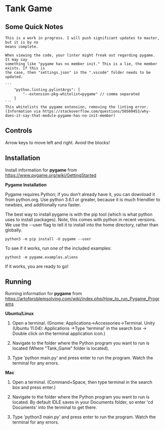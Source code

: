 # Tank Game

## Some Quick Notes


    This is a work in progress. I will push significant updates to master, but it is by no
    means complete.

    When viewing the code, your linter might freak out regarding pygame. It may say 
    something like "pygame has no member init." This is a lie, the member exists. If this is
    the case, then "settings.json" in the ".vscode" folder needs to be updated.

    ```
        "python.linting.pylintArgs": [
            "--extension-pkg-whitelist=pygame" // comma separated
        ]
    ```
    This whitelists the pygame extension, removing the linting error.
    (Information via https://stackoverflow.com/questions/50569453/why-does-it-say-that-module-pygame-has-no-init-member)


## Controls

Arrow keys to move left and right. Avoid the blocks!

## Installation
Install information for <strong>pygame</strong> from https://www.pygame.org/wiki/GettingStarted

<p><strong>Pygame Installation</strong></p>
<p>Pygame requires Python; if you don't already have it, you can download it from python.org. Use python 3.6.1 or greater, because it is much friendlier to newbies, and additionally runs faster.

The best way to install pygame is with the pip tool (which is what python uses to install packages). Note, this comes with python in recent versions. We use the --user flag to tell it to install into the home directory, rather than globally.</p>

    python3 -m pip install -U pygame --user

To see if it works, run one of the included examples:

    python3 -m pygame.examples.aliens

If it works, you are ready to go!


## Running
Running information for <strong>pygame</strong> from https://artofproblemsolving.com/wiki/index.php/How_to_run_Pygame_Programs

<strong>Ubuntu/Linux</strong>
1. Open a terminal. (Gnome: Applications->Accessories->Terminal. Unity (Ubuntu 11.04): Applications ->Type 'terminal' in the search box -> Double click on the terminal application icon.)

2. Navigate to the folder where the Python program you want to run is located (Where "Tank_Game" folder is located).

3. Type 'python main.py' and press enter to run the program. Watch the terminal for any errors.

<strong>Mac</strong>
1. Open a terminal. (Command+Space, then type terminal in the search box and press enter.)

2. Navigate to the folder where the Python program you want to run is located. By default IDLE saves in your Documents folder, so enter 'cd Documents' into the terminal to get there.

3. Type 'python3 main.py' and press enter to run the program. Watch the terminal for any errors.
